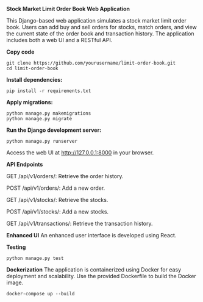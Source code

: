 **Stock Market Limit Order Book Web Application**

This Django-based web application simulates a stock market limit order book. Users can add buy and sell orders for stocks, match orders, and view the current state of the order book and transaction history. The application includes both a web UI and a RESTful API.


**Copy code**
```
git clone https://github.com/yourusername/limit-order-book.git
cd limit-order-book
```

**Install dependencies:**
```
pip install -r requirements.txt
```
**Apply migrations:**
```
python manage.py makemigrations
python manage.py migrate
```

**Run the Django development server:**
```
python manage.py runserver
```

Access the web UI at http://127.0.0.1:8000 in your browser.

**API Endpoints**

GET /api/v1/orders/: Retrieve the order history.

POST /api/v1/orders/: Add a new order.

GET /api/v1/stocks/: Retrieve the stocks.

POST /api/v1/stocks/: Add a new stocks.

GET /api/v1/transactions/: Retrieve the transaction history.

**Enhanced UI**
An enhanced user interface is developed using React.

**Testing**
```
python manage.py test
```

**Dockerization**
The application is containerized using Docker for easy deployment and scalability. Use the provided Dockerfile to build the Docker image.
```
docker-compose up --build 
```